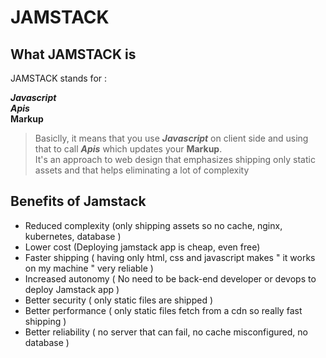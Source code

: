 # JAMSTACK

## What JAMSTACK is

JAMSTACK stands for :

***Javascript***\
***Apis***\
**Markup**

> Basiclly, it means that you use ***Javascript*** on client side and using that to call ***Apis*** which updates your **Markup**.\
> It's an approach to web design that emphasizes shipping only static assets and that helps eliminating a lot of complexity


## Benefits of Jamstack
- Reduced complexity (only shipping assets so no cache, nginx, kubernetes, database )
- Lower cost (Deploying jamstack app is cheap, even free)
- Faster shipping ( having only html, css and javascript makes " it works on my machine " very reliable )
- Increased autonomy ( No need to be back-end developer or devops to deploy Jamstack app )
- Better security ( only static files are shipped )
- Better performance ( only static files fetch from a cdn so really fast shipping )
- Better reliability ( no server that can fail, no cache misconfigured, no database )
